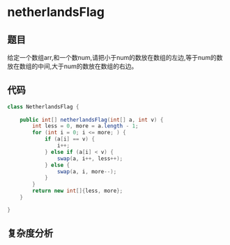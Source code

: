# netherlandsFlag

## 题目
给定一个数组arr,和一个数num,请把小于num的数放在数组的左边,等于num的数放在数组的中间,大于num的数放在数组的右边。

## 代码
```java
class NetherlandsFlag {
    
    public int[] netherlandsFlag(int[] a, int v) {
        int less = 0, more = a.length - 1;
        for (int i = 0; i <= more; ) {
            if (a[i] == v) {
                i++;
            } else if (a[i] < v) {
                swap(a, i++, less++);
            } else {
                swap(a, i, more--);
            }
        }
        return new int[]{less, more};
    }

}
```

## 复杂度分析
